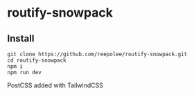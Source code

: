 # routify-snowpack

## Install

```
git clone https://github.com/reepolee/routify-snowpack.git
cd routify-snowpack
npm i
npm run dev
```

PostCSS added with TailwindCSS

